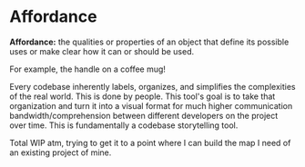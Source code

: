 # Affordance

**Affordance:** the qualities or properties of an object that define its possible uses or make clear how it can or should be used.

For example, the handle on a coffee mug!

Every codebase inherently labels, organizes, and simplifies the complexities of the real world. This is done by people. This tool's goal is to take that organization and turn it into a visual format for much higher communication bandwidth/comprehension between different developers on the project over time. This is fundamentally a codebase storytelling tool.


Total WIP atm, trying to get it to a point where I can build the map I
need of an existing project of mine.
